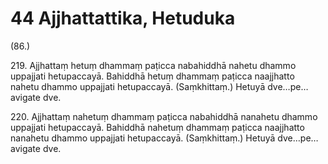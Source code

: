 # 44 Ajjhattattika, Hetuduka

(86.)

219\. Ajjhattaṃ hetuṃ dhammaṃ paṭicca nabahiddhā nahetu dhammo uppajjati hetupaccayā. Bahiddhā hetuṃ dhammaṃ paṭicca naajjhatto nahetu dhammo uppajjati hetupaccayā. (Saṃkhittaṃ.) Hetuyā dve…pe…  avigate dve.

220\. Ajjhattaṃ nahetuṃ dhammaṃ paṭicca nabahiddhā nanahetu dhammo uppajjati hetupaccayā. Bahiddhā nahetuṃ dhammaṃ paṭicca naajjhatto nanahetu dhammo uppajjati hetupaccayā. (Saṃkhittaṃ.) Hetuyā dve…pe…  avigate dve.
